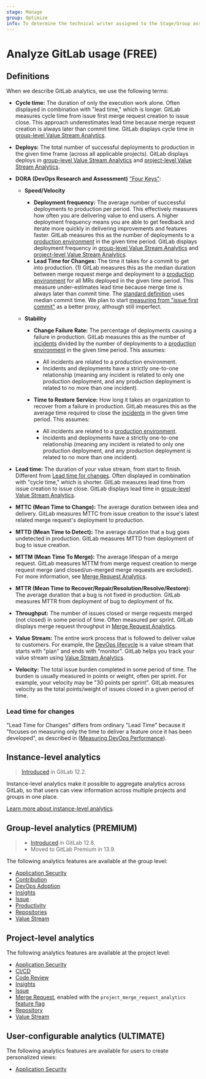 ```yaml
---
stage: Manage
group: Optimize
info: To determine the technical writer assigned to the Stage/Group associated with this page, see https://about.gitlab.com/handbook/engineering/ux/technical-writing/#assignments
---
```


# Analyze GitLab usage **(FREE)**

## Definitions

When we describe GitLab analytics, we use the following terms:

- **Cycle time:** The duration of only the execution work alone. Often displayed in combination with "lead time," which is longer. GitLab measures cycle time from issue first merge request creation to issue close. This approach underestimates lead time because merge request creation is always later than commit time. GitLab displays cycle time in [group-level Value Stream Analytics](../group/value_stream_analytics/index.md).
- **Deploys:** The total number of successful deployments to production in the given time frame (across all applicable projects). GitLab displays deploys in [group-level Value Stream Analytics](../group/value_stream_analytics/index.md) and [project-level Value Stream Analytics](value_stream_analytics.md).
- **DORA (DevOps Research and Assessment)** ["Four Keys"](https://cloud.google.com/blog/products/devops-sre/using-the-four-keys-to-measure-your-devops-performance):
  - **Speed/Velocity**

    - **Deployment frequency:** The average number of successful deployments to production per period.
      This effectively measures how often you are delivering value to end users. A higher deployment
      frequency means you are able to get feedback and iterate more quickly in delivering
      improvements and features faster. GitLab measures this as the number of deployments to a
      [production environment](../../ci/environments/index.md#deployment-tier-of-environments) in
      the given time period.
      GitLab displays deployment frequency in [group-level Value Stream Analytics](../group/value_stream_analytics/index.md) and [project-level Value Stream Analytics](value_stream_analytics.md).
    - **Lead Time for Changes:** The time it takes for a commit to get into production. (1) GitLab
      measures this as the median duration between merge request merge and deployment to a
      [production environment](../../ci/environments/index.md#deployment-tier-of-environments) for
      all MRs deployed in the given time period. This measure under-estimates lead time because
      merge time is always later than commit time. The
      [standard definition](https://github.com/GoogleCloudPlatform/fourkeys/blob/main/METRICS.md#lead-time-for-changes) uses median commit time. We plan to start
      [measuring from "issue first commit"](https://gitlab.com/gitlab-org/gitlab/-/issues/328459)
      as a better proxy, although still imperfect.

  - **Stability**
    - **Change Failure Rate:** The percentage of deployments causing a failure in production.
      GitLab measures this as the number of [incidents](../../operations/incident_management/incidents.md)
      divided by the number of deployments to a
      [production environment](../../ci/environments/index.md#deployment-tier-of-environments) in
      the given time period. This assumes:

      - All incidents are related to a production environment.
      - Incidents and deployments have a strictly one-to-one relationship (meaning any incident is
        related to only one production deployment, and any production deployment is related to no
        more than one incident).

    - **Time to Restore Service:** How long it takes an organization to recover from a failure in
      production. GitLab measures this as the average time required to close the
      [incidents](../../operations/incident_management/incidents.md) in the given time period.
      This assumes:

      - All incidents are related to a [production environment](../../ci/environments/index.md#deployment-tier-of-environments).
      - Incidents and deployments have a strictly one-to-one relationship (meaning any incident is related to only one production deployment, and any production deployment is related to no more than one incident).

- **Lead time:** The duration of your value stream, from start to finish. Different from [Lead time for changes](#lead-time-for-changes). Often displayed in combination with "cycle time," which is shorter. GitLab measures lead time from issue creation to issue close. GitLab displays lead time in [group-level Value Stream Analytics](../group/value_stream_analytics/index.md).
- **MTTC (Mean Time to Change):** The average duration between idea and delivery. GitLab measures MTTC from issue creation to the issue's latest related merge request's deployment to production.
- **MTTD (Mean Time to Detect):** The average duration that a bug goes undetected in production. GitLab measures MTTD from deployment of bug to issue creation.
- **MTTM (Mean Time To Merge):** The average lifespan of a merge request. GitLab measures MTTM from merge request creation to merge request merge (and closed/un-merged merge requests are excluded). For more information, see [Merge Request Analytics](merge_request_analytics.md).
- **MTTR (Mean Time to Recover/Repair/Resolution/Resolve/Restore):** The average duration that a bug is not fixed in production. GitLab measures MTTR from deployment of bug to deployment of fix.
- **Throughput:** The number of issues closed or merge requests merged (not closed) in some period of time. Often measured per sprint. GitLab displays merge request throughput in [Merge Request Analytics](merge_request_analytics.md).
- **Value Stream:** The entire work process that is followed to deliver value to customers. For example, the [DevOps lifecycle](https://about.gitlab.com/stages-devops-lifecycle/) is a value stream that starts with "plan" and ends with "monitor". GitLab helps you track your value stream using [Value Stream Analytics](value_stream_analytics.md).
- **Velocity:** The total issue burden completed in some period of time. The burden is usually measured in points or weight, often per sprint. For example, your velocity may be "30 points per sprint". GitLab measures velocity as the total points/weight of issues closed in a given period of time.

### Lead time for changes

"Lead Time for Changes" differs from ordinary "Lead Time" because it "focuses on measuring only the time to deliver a feature once it has been developed", as described in ([Measuring DevOps Performance](https://devops.com/measuring-devops-performance/)).

## Instance-level analytics

> [Introduced](https://gitlab.com/gitlab-org/gitlab/-/issues/12077) in GitLab 12.2.

Instance-level analytics make it possible to aggregate analytics across
GitLab, so that users can view information across multiple projects and groups
in one place.

[Learn more about instance-level analytics](../admin_area/analytics/index.md).

## Group-level analytics **(PREMIUM)**

> - [Introduced](https://gitlab.com/gitlab-org/gitlab/-/issues/195979) in GitLab 12.8.
> - Moved to GitLab Premium in 13.9.

The following analytics features are available at the group level:

- [Application Security](../application_security/security_dashboard/#group-security-dashboard)
- [Contribution](../group/contribution_analytics/index.md)
- [DevOps Adoption](../group/devops_adoption/index.md)
- [Insights](../group/insights/index.md)
- [Issue](../group/issues_analytics/index.md)
- [Productivity](productivity_analytics.md)
- [Repositories](../group/repositories_analytics/index.md)
- [Value Stream](../group/value_stream_analytics/index.md)

## Project-level analytics

The following analytics features are available at the project level:

- [Application Security](../application_security/security_dashboard/#project-security-dashboard)
- [CI/CD](ci_cd_analytics.md)
- [Code Review](code_review_analytics.md)
- [Insights](../project/insights/index.md)
- [Issue](../group/issues_analytics/index.md)
- [Merge Request](merge_request_analytics.md), enabled with the `project_merge_request_analytics`
  [feature flag](../../development/feature_flags/index.md#enabling-a-feature-flag-locally-in-development)
- [Repository](repository_analytics.md)
- [Value Stream](value_stream_analytics.md)

## User-configurable analytics **(ULTIMATE)**

The following analytics features are available for users to create personalized views:

- [Application Security](../application_security/security_dashboard/#security-center)
